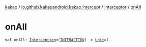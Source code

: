 [kakao](../../index.md) / [io.github.kakaoandroid.kakao.intercept](../index.md) / [Interceptor](index.md) / [onAll](./on-all.md)

# onAll

`val onAll: `[`Interception`](../-interception/index.md)`<(`[`INTERACTION`](index.md#INTERACTION)`) -> `[`Unit`](https://kotlinlang.org/api/latest/jvm/stdlib/kotlin/-unit/index.html)`>?`